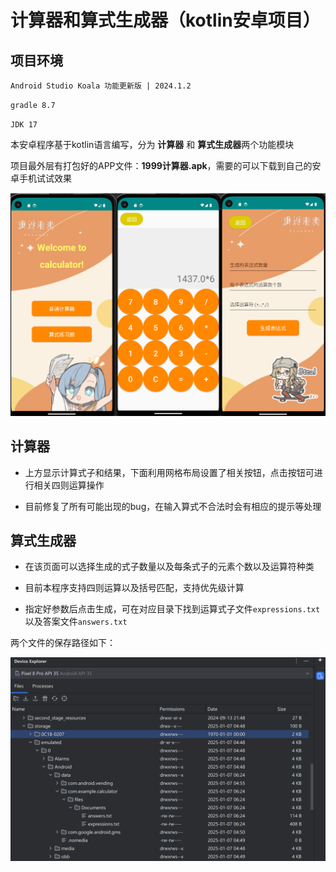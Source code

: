 # 计算器和算式生成器（kotlin安卓项目）

## 项目环境

`Android Studio Koala 功能更新版 | 2024.1.2`

`gradle 8.7`

`JDK 17`

本安卓程序基于kotlin语言编写，分为 **计算器** 和 **算式生成器**两个功能模块

项目最外层有打包好的APP文件：**1999计算器.apk**，需要的可以下载到自己的安卓手机试试效果

![img](img/calculator.png)

## 计算器

- 上方显示计算式子和结果，下面利用网格布局设置了相关按钮，点击按钮可进行相关四则运算操作

- 目前修复了所有可能出现的bug，在输入算式不合法时会有相应的提示等处理

## 算式生成器

- 在该页面可以选择生成的式子数量以及每条式子的元素个数以及运算符种类

- 目前本程序支持四则运算以及括号匹配，支持优先级计算

- 指定好参数后点击生成，可在对应目录下找到运算式子文件`expressions.txt`以及答案文件`answers.txt`

两个文件的保存路径如下：

![img](img/file.png)